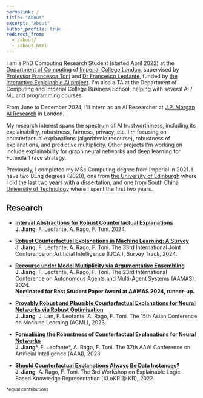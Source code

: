 ```yaml
---
permalink: /
title: "About"
excerpt: "About"
author_profile: true
redirect_from: 
  - /about/
  - /about.html
---
```


I am a PhD Computing Research Student (started April 2022) at the [Department of Computing](https://www.imperial.ac.uk/computing) of [Imperial College London](https://www.imperial.ac.uk/), supervised by [Professor Francesca Toni](https://www.doc.ic.ac.uk/~ft/) and [Dr Francesco Leofante](https://fraleo.github.io/), funded by [the Interactive Explainable AI project](https://raeng.org.uk/programmes-and-prizes/programmes/meet-the-researchers/professor-francesca-toni). I'm also a TA at the Department of Computing and Imperial College Business School, helping with several AI / ML and programming courses. 

From June to December 2024, I'll intern as an AI Researcher at [J.P. Morgan AI Research](https://www.jpmorgan.com/technology/artificial-intelligence) in London.

My research interest spans the spectrum of AI trustworthiness, including its explainability, robustness, fairness, privacy, etc. I'm focusing on counterfactual explanations (algorithmic recourse), robustness of explanations, and predictive multiplicity. Other projects I'm working on include explainability for graph neural networks and deep learning for Formula 1 race strategy.

Previously, I completed my MSc Computing degree from Imperial in 2021. I have two BEng degrees (2020), one from [the University of Edinburgh](https://www.ed.ac.uk/) where I did the last two years with a dissertation, and one from [South China University of Technology](https://www.scut.edu.cn/en/) where I spent the first two years.

## Research

- [**Interval Abstractions for Robust Counterfactual Explanations**](https://arxiv.org/abs/2404.13736)\
**J. Jiang**, F. Leofante, A. Rago, F. Toni. 2024.

- [**Robust Counterfactual Explanations in Machine Learning: A Survey**](https://arxiv.org/abs/2402.01928)\
**J. Jiang**, F. Leofante, A. Rago, F. Toni. The 33rd International Joint Conference on Artificial Intelligence (IJCAI), Survey Track, 2024.

- [**Recourse under Model Multiplicity via Argumentative Ensembling**](https://dl.acm.org/doi/10.5555/3635637.3662950)\
**J. Jiang**, F. Leofante, A. Rago, F. Toni. The 23rd International Conference on Autonomous Agents and Multi-Agent Systems (AAMAS), 2024.\
**Nominated for Best Student Paper Award at AAMAS 2024, runner-up.**

- [**Provably Robust and Plausible Counterfactual Explanations for Neural Networks via Robust Optimisation**](https://proceedings.mlr.press/v222/jiang24a.html)\
**J. Jiang**, J. Lan, F. Leofante, A. Rago, F. Toni. The 15th Asian Conference on Machine Learning (ACML), 2023.

- [**Formalising the Robustness of Counterfactual Explanations for Neural Networks**](https://ojs.aaai.org/index.php/AAAI/article/view/26740)\
**J. Jiang**\*, F. Leofante\*, A. Rago, F. Toni. The 37th AAAI Conference on Artificial Intelligence (AAAI), 2023.

- [**Should Counterfactual Explanations Always Be Data Instances?**](https://sites.google.com/view/xlokr2022)\
**J. Jiang**, A. Rago, F. Toni. The 3rd Workshop on Explainable Logic-Based Knowledge Representation (XLoKR @ KR), 2022.

<sub>*equal contributions</sub>
